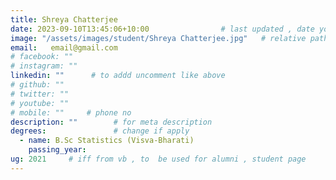 ```yaml
---
title: Shreya Chatterjee               
date: 2023-09-10T13:45:06+10:00                # last updated , date you change
image: "/assets/images/student/Shreya Chatterjee.jpg"   # relative path 
email:   email@gmail.com
# facebook: ""        
# instagram: ""
linkedin: ""      # to addd uncomment like above
# github: ""              
# twitter: ""
# youtube: ""
# mobile: ""     # phone no
description: ""        # for meta description
degrees:               # change if apply
  - name: B.Sc Statistics (Visva-Bharati)            
    passing_year:  
ug: 2021     # iff from vb , to  be used for alumni , student page
---
```

 
